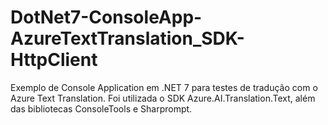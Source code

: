 # DotNet7-ConsoleApp-AzureTextTranslation_SDK-HttpClient
Exemplo de Console Application em .NET 7 para testes de tradução com o Azure Text Translation. Foi utilizada o SDK Azure.AI.Translation.Text, além das bibliotecas ConsoleTools e Sharprompt.
